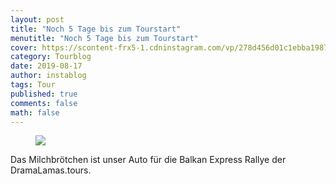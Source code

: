 ```yaml
---
layout: post
title: "Noch 5 Tage bis zum Tourstart"
menutitle: "Noch 5 Tage bis zum Tourstart"
cover: https://scontent-frx5-1.cdninstagram.com/vp/278d456d01c1ebba19876c683182808b/5DDADB93/t51.2885-15/fr/e15/s1080x1080/67182717_210119963303065_5435265014386892663_n.jpg?_nc_ht=scontent-frx5-1.cdninstagram.com
category: Tourblog
date: 2019-08-17
author: instablog
tags: Tour
published: true
comments: false
math: false
---
```


<figure class="large" markdown="1"><p><img src="https://scontent-frx5-1.cdninstagram.com/vp/278d456d01c1ebba19876c683182808b/5DDADB93/t51.2885-15/fr/e15/s1080x1080/67182717_210119963303065_5435265014386892663_n.jpg?_nc_ht=scontent-frx5-1.cdninstagram.com alt=""/></p> </figure><p>Das Milchbrötchen ist unser Auto für die Balkan Express Rallye der DramaLamas.tours.</p>

